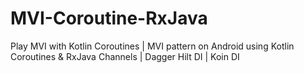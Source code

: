 # MVI-Coroutine-RxJava
Play MVI with Kotlin Coroutines | MVI pattern on Android using Kotlin Coroutines &amp; RxJava Channels | Dagger Hilt DI | Koin DI
